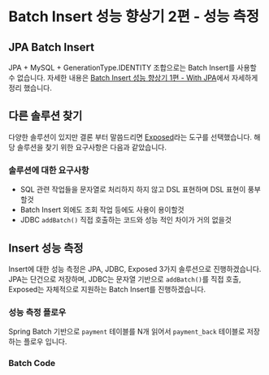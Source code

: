 # Batch Insert 성능 향상기 2편 - 성능 측정

## JPA Batch Insert

JPA + MySQL + GenerationType.IDENTITY 조합으로는 Batch Insert를 사용할 수 없습니다. 자세한 내용은 [Batch Insert 성능 향상기 1편 - With JPA](https://cheese10yun.github.io/jpa-batch-insert/)에서 자세하게 정리 했습니다. 

## 다른 솔루션 찾기
다양한 솔루션이 있지만 결론 부터 말씀드리면 [Exposed](https://github.com/JetBrains/Exposed)라는 도구를 선택했습니다. 해당 솔루션을 찾기 위한 요구사항은 다음과 같았습니다. 

### 솔루션에 대한 요구사항
* SQL 관련 작업들을 문자열로 처리하지 하지 않고 DSL 표현하며 DSL 표현이 풍부할것
* Batch Insert 외에도 조회 작업 등에도 사용이 용이할것
* JDBC `addBatch()` 직접 호출하는 코드와 성능 적인 차이가 거의 없을것


## Insert 성능 측정
Insert에 대한 성능 측정은 JPA, JDBC, Exposed 3가지 솔루션으로 진행하겠습니다. JPA는 단건으로 저장하며, JDBC는 문자열 기반으로 `addBatch()`를 직접 호출, Exposed는 자체적으로 지원하는 Batch Insert를 진행하겠습니다.


### 성능 측정 플로우
Spring Batch 기반으로 `payment` 테이블를 N개 읽어서 `payment_back` 테이블로 저장하는 플로우 입니다.


### Batch Code

